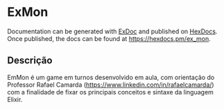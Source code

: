 # ExMon

Documentation can be generated with [ExDoc](https://github.com/elixir-lang/ex_doc)
and published on [HexDocs](https://hexdocs.pm). Once published, the docs can
be found at <https://hexdocs.pm/ex_mon>.

## Descrição

EmMon é um game em turnos desenvolvido em aula, com orientação do Professor Rafael Camarda (https://www.linkedin.com/in/rafaelcamarda/) com a finalidade de fixar os principais conceitos e sintaxe da linguagem Elixir.
